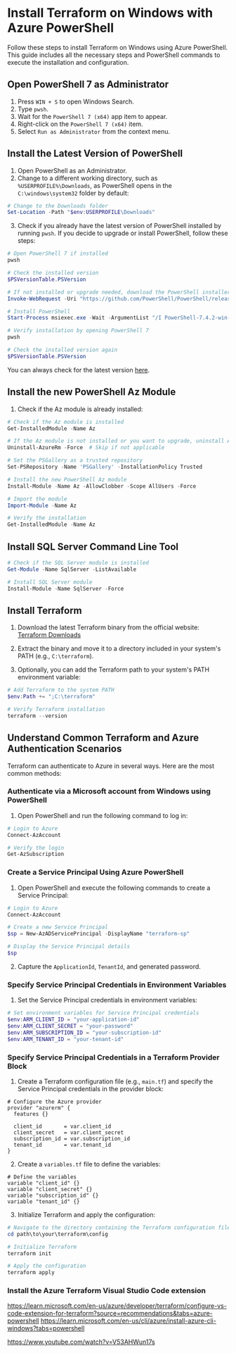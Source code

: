 # Install Terraform on Windows with Azure PowerShell

Follow these steps to install Terraform on Windows using Azure PowerShell. This guide includes all the necessary steps and PowerShell commands to execute the installation and configuration.

## Open PowerShell 7 as Administrator

1. Press `WIN + S` to open Windows Search.
2. Type `pwsh`.
3. Wait for the `PowerShell 7 (x64)` app item to appear.
4. Right-click on the `PowerShell 7 (x64)` item.
5. Select `Run as Administrator` from the context menu.

## Install the Latest Version of PowerShell

1. Open PowerShell as an Administrator.
2. Change to a different working directory, such as `%USERPROFILE%\Downloads`, as PowerShell opens in the `C:\windows\system32` folder by default:

```powershell
# Change to the Downloads folder
Set-Location -Path "$env:USERPROFILE\Downloads"
```

3. Check if you already have the latest version of PowerShell installed by running `pwsh`. If you decide to upgrade or install PowerShell, follow these steps:

```powershell
# Open PowerShell 7 if installed
pwsh

# Check the installed version
$PSVersionTable.PSVersion

# If not installed or upgrade needed, download the PowerShell installer
Invoke-WebRequest -Uri "https://github.com/PowerShell/PowerShell/releases/download/v7.4.2/PowerShell-7.4.2-win-x64.msi" -OutFile "PowerShell-7.4.2-win-x64.msi"

# Install PowerShell
Start-Process msiexec.exe -Wait -ArgumentList "/I PowerShell-7.4.2-win-x64.msi /quiet /norestart"

# Verify installation by opening PowerShell 7
pwsh

# Check the installed version again
$PSVersionTable.PSVersion
```

You can always check for the latest version [here](https://github.com/PowerShell/PowerShell/releases).

## Install the new PowerShell Az Module

1. Check if the Az module is already installed:

```powershell
# Check if the Az module is installed
Get-InstalledModule -Name Az

# If the Az module is not installed or you want to upgrade, uninstall AzureRM module (if installed)
Uninstall-AzureRm -Force  # Skip if not applicable

# Set the PSGallery as a trusted repository
Set-PSRepository -Name 'PSGallery' -InstallationPolicy Trusted

# Install the new PowerShell Az module
Install-Module -Name Az -AllowClobber -Scope AllUsers -Force

# Import the module
Import-Module -Name Az

# Verify the installation
Get-InstalledModule -Name Az
```

## Install SQL Server Command Line Tool

```PowerShell
# Check if the SQL Server module is installed
Get-Module -Name SqlServer -ListAvailable

# Install SQL Server module
Install-Module -Name SqlServer -Force
```

## Install Terraform

1. Download the latest Terraform binary from the official website: [Terraform Downloads](https://www.terraform.io/downloads.html)
2. Extract the binary and move it to a directory included in your system's PATH (e.g., `C:\terraform`).

3. Optionally, you can add the Terraform path to your system's PATH environment variable:

```powershell
# Add Terraform to the system PATH
$env:Path += ";C:\terraform"

# Verify Terraform installation
terraform --version
```

## Understand Common Terraform and Azure Authentication Scenarios

Terraform can authenticate to Azure in several ways. Here are the most common methods:

### Authenticate via a Microsoft account from Windows using PowerShell

1. Open PowerShell and run the following command to log in:

```powershell
# Login to Azure
Connect-AzAccount

# Verify the login
Get-AzSubscription
```

### Create a Service Principal Using Azure PowerShell

1. Open PowerShell and execute the following commands to create a Service Principal:

```powershell
# Login to Azure
Connect-AzAccount

# Create a new Service Principal
$sp = New-AzADServicePrincipal -DisplayName "terraform-sp"

# Display the Service Principal details
$sp
```

2. Capture the `ApplicationId`, `TenantId`, and generated password.

### Specify Service Principal Credentials in Environment Variables

1. Set the Service Principal credentials in environment variables:

```powershell
# Set environment variables for Service Principal credentials
$env:ARM_CLIENT_ID = "your-application-id"
$env:ARM_CLIENT_SECRET = "your-password"
$env:ARM_SUBSCRIPTION_ID = "your-subscription-id"
$env:ARM_TENANT_ID = "your-tenant-id"
```

### Specify Service Principal Credentials in a Terraform Provider Block

1. Create a Terraform configuration file (e.g., `main.tf`) and specify the Service Principal credentials in the provider block:

```hcl
# Configure the Azure provider
provider "azurerm" {
  features {}

  client_id       = var.client_id
  client_secret   = var.client_secret
  subscription_id = var.subscription_id
  tenant_id       = var.tenant_id
}
```

2. Create a `variables.tf` file to define the variables:

```hcl
# Define the variables
variable "client_id" {}
variable "client_secret" {}
variable "subscription_id" {}
variable "tenant_id" {}
```

3. Initialize Terraform and apply the configuration:

```powershell
# Navigate to the directory containing the Terraform configuration files
cd path\to\your\terraform\config

# Initialize Terraform
terraform init

# Apply the configuration
terraform apply
```

### Install the Azure Terraform Visual Studio Code extension

https://learn.microsoft.com/en-us/azure/developer/terraform/configure-vs-code-extension-for-terraform?source=recommendations&tabs=azure-powershell
https://learn.microsoft.com/en-us/cli/azure/install-azure-cli-windows?tabs=powershell

https://www.youtube.com/watch?v=V53AHWun17s
